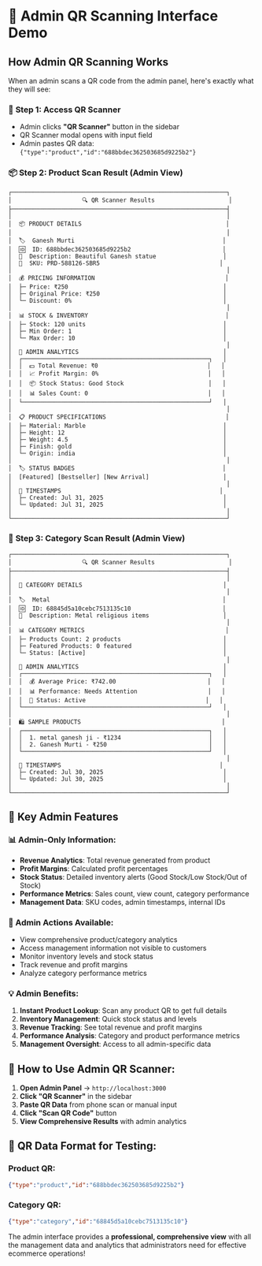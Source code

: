 # 🔧 Admin QR Scanning Interface Demo

## How Admin QR Scanning Works

When an admin scans a QR code from the admin panel, here's exactly what they will see:

### 📱 **Step 1: Access QR Scanner**
- Admin clicks **"QR Scanner"** button in the sidebar
- QR Scanner modal opens with input field
- Admin pastes QR data: `{"type":"product","id":"688bbdec362503685d9225b2"}`

### 📦 **Step 2: Product Scan Result (Admin View)**

```
┌─────────────────────────────────────────────────────────────┐
│                    🔍 QR Scanner Results                     │
├─────────────────────────────────────────────────────────────┤
│                                                             │
│  📦 PRODUCT DETAILS                                         │
│                                                             │
│  🏷️  Ganesh Murti                                          │
│  🆔  ID: 688bbdec362503685d9225b2                          │
│  📝  Description: Beautiful Ganesh statue                   │
│  🏪  SKU: PRD-588126-SBR5                                  │
│                                                             │
│  💰 PRICING INFORMATION                                     │
│  ├─ Price: ₹250                                            │
│  ├─ Original Price: ₹250                                   │
│  └─ Discount: 0%                                           │
│                                                             │
│  📊 STOCK & INVENTORY                                       │
│  ├─ Stock: 120 units                                       │
│  ├─ Min Order: 1                                           │
│  └─ Max Order: 10                                          │
│                                                             │
│  🔧 ADMIN ANALYTICS                                         │
│  ┌─────────────────────────────────────────────────────┐   │
│  │  💵 Total Revenue: ₹0                               │   │
│  │  📈 Profit Margin: 0%                               │   │
│  │  📦 Stock Status: Good Stock                        │   │
│  │  📊 Sales Count: 0                                  │   │
│  └─────────────────────────────────────────────────────┘   │
│                                                             │
│  📋 PRODUCT SPECIFICATIONS                                  │
│  ├─ Material: Marble                                       │
│  ├─ Height: 12                                             │
│  ├─ Weight: 4.5                                            │
│  ├─ Finish: gold                                           │
│  └─ Origin: india                                          │
│                                                             │
│  🏷️ STATUS BADGES                                          │
│  [Featured] [Bestseller] [New Arrival]                     │
│                                                             │
│  📅 TIMESTAMPS                                             │
│  ├─ Created: Jul 31, 2025                                  │
│  └─ Updated: Jul 31, 2025                                  │
│                                                             │
└─────────────────────────────────────────────────────────────┘
```

### 📁 **Step 3: Category Scan Result (Admin View)**

```
┌─────────────────────────────────────────────────────────────┐
│                    🔍 QR Scanner Results                     │
├─────────────────────────────────────────────────────────────┤
│                                                             │
│  📁 CATEGORY DETAILS                                        │
│                                                             │
│  🏷️  Metal                                                 │
│  🆔  ID: 68845d5a10cebc7513135c10                          │
│  📝  Description: Metal religious items                     │
│                                                             │
│  📊 CATEGORY METRICS                                        │
│  ├─ Products Count: 2 products                             │
│  ├─ Featured Products: 0 featured                          │
│  └─ Status: [Active]                                       │
│                                                             │
│  🔧 ADMIN ANALYTICS                                         │
│  ┌─────────────────────────────────────────────────────┐   │
│  │  💰 Average Price: ₹742.00                          │   │
│  │  📊 Performance: Needs Attention                    │   │
│  │  🔄 Status: Active                                  │   │
│  └─────────────────────────────────────────────────────┘   │
│                                                             │
│  🛍️ SAMPLE PRODUCTS                                        │
│  ┌─────────────────────────────────────────────────────┐   │
│  │  1. metal ganesh ji - ₹1234                         │   │
│  │  2. Ganesh Murti - ₹250                             │   │
│  └─────────────────────────────────────────────────────┘   │
│                                                             │
│  📅 TIMESTAMPS                                             │
│  ├─ Created: Jul 30, 2025                                  │
│  └─ Updated: Jul 30, 2025                                  │
│                                                             │
└─────────────────────────────────────────────────────────────┘
```

## 🎯 **Key Admin Features**

### **📊 Admin-Only Information:**
- **Revenue Analytics**: Total revenue generated from product
- **Profit Margins**: Calculated profit percentages
- **Stock Status**: Detailed inventory alerts (Good Stock/Low Stock/Out of Stock)
- **Performance Metrics**: Sales count, view count, category performance
- **Management Data**: SKU codes, admin timestamps, internal IDs

### **🔧 Admin Actions Available:**
- View comprehensive product/category analytics
- Access management information not visible to customers
- Monitor inventory levels and stock status
- Track revenue and profit margins
- Analyze category performance metrics

### **💡 Admin Benefits:**
1. **Instant Product Lookup**: Scan any product QR to get full details
2. **Inventory Management**: Quick stock status and levels
3. **Revenue Tracking**: See total revenue and profit margins
4. **Performance Analysis**: Category and product performance metrics
5. **Management Oversight**: Access to all admin-specific data

## 🚀 **How to Use Admin QR Scanner:**

1. **Open Admin Panel** → `http://localhost:3000`
2. **Click "QR Scanner"** in the sidebar
3. **Paste QR Data** from phone scan or manual input
4. **Click "Scan QR Code"** button
5. **View Comprehensive Results** with admin analytics

## 📱 **QR Data Format for Testing:**

### Product QR:
```json
{"type":"product","id":"688bbdec362503685d9225b2"}
```

### Category QR:
```json
{"type":"category","id":"68845d5a10cebc7513135c10"}
```

The admin interface provides a **professional, comprehensive view** with all the management data and analytics that administrators need for effective ecommerce operations!
